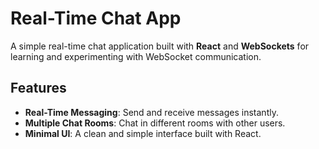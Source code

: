 # Real-Time Chat App

A simple real-time chat application built with **React** and **WebSockets** for learning and experimenting with WebSocket communication.

## Features

- **Real-Time Messaging**: Send and receive messages instantly.
- **Multiple Chat Rooms**: Chat in different rooms with other users.
- **Minimal UI**: A clean and simple interface built with React.

